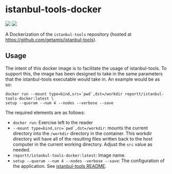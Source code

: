 # istanbul-tools-docker

[![](https://images.microbadger.com/badges/version/reportt/istanbul-tools-docker.svg)](https://microbadger.com/images/reportt/istanbul-tools-docker "Get your own version badge on microbadger.com") [![](https://images.microbadger.com/badges/image/reportt/istanbul-tools-docker.svg)](https://microbadger.com/images/reportt/istanbul-tools-docker "Get your own image badge on microbadger.com")

A Dockerization of the `istanbul-tools` repository (hosted at https://github.com/getamis/istanbul-tools).

## Usage
The intent of this docker image is to facilitate the usage of istanbul-tools. To support this, the image has been designed to take in the same parameters that the istanbul-tools executable would take in. An example would be as so:

```
docker run --mount type=bind,src=`pwd`,dst=/workdir reportt/istanbul-tools-docker:latest \
setup --quorum --num 4 --nodes --verbose --save
```

The required elements are as follows:

* `docker run`: Exercise left to the reader
* ``--mount type=bind,src=`pwd`,dst=/workdir``: mounts the current directory into the `/workdir` directory in the container. This workdir directory will have all of the resulting files written back to the host computer in the current working directory. Adjust the `src` value as needed.
* `reportt/istanbul-tools-docker:latest`: Image name.
* `setup --quorum --num 4 --nodes -verbose --save`: The configuration of the application. See [istanbul-tools README](https://github.com/getamis/istanbul-tools/blob/master/README.md).

